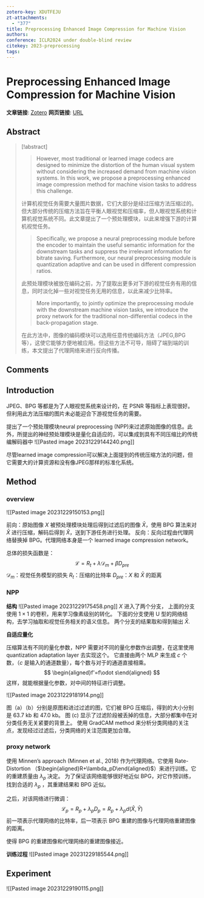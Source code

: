 ```yaml
---
zotero-key: XDUTFEJU
zt-attachments:
  - "377"
title: Preprocessing Enhanced Image Compression for Machine Vision
authors: 
conference: ICLR2024 under double-blind review
citekey: 2023-preprocessing
tags:
---
```

# Preprocessing Enhanced Image Compression for Machine Vision

**文章链接**: [Zotero](zotero://select/library/items/XDUTFEJU) 
**网页链接**: [URL](https://openreview.net/forum?id=3D0mOtnHGR)
## Abstract

>[!abstract]
>> However, most traditional or learned image codecs are designed to minimize the distortion of the human visual system without considering the increased demand from machine vision systems. In this work, we propose a preprocessing enhanced image compression method for machine vision tasks to address this challenge. 
> 
> 计算机视觉任务需要大量图片数据，它们大部分是经过压缩方法压缩过的。但大部分传统的压缩方法旨在平衡人眼视觉和压缩率，但人眼视觉系统和计算机视觉系统不同。此文章提出了一个预处理模块，以此来增强下游的计算机视觉任务。
> > Specifically, we propose a neural preprocessing module before the encoder to maintain the useful semantic information for the downstream tasks and suppress the irrelevant information for bitrate saving. Furthermore, our neural preprocessing module is quantization adaptive and can be used in different compression ratios. 
> 
> 此预处理模块被放在编码之前，为了提取出更多对下游的视觉任务有用的信息，同时淡化掉一些对视觉任务无用的信息，以此来减少比特率。
> 
> > More importantly, to jointly optimize the preprocessing module with the downstream machine vision tasks, we introduce the proxy network for the traditional non-differential codecs in the back-propagation stage. 
> 
> 在此方法中，图像的编码模块可以选用任意传统编码方法（JPEG,BPG等），这使它能够方便地被应用。但这些方法不可导，阻碍了端到端的训练，本文提出了代理网络来进行反向传播。
> 




## Comments


## Introduction
JPEG、BPG 等都是为了人眼视觉系统来设计的，在 PSNR 等指标上表现很好。但利用此方法压缩的图片未必能迎合下游视觉任务的需要。

提出了一个预处理模块neural preprocessing (NPP)来过滤原始图像的信息。此外，所提出的神经预处理模块是量化自适应的，可以集成到具有不同压缩比的传统编解码器中
![[Pasted image 20231229144240.png]]

尽管learned image compression可以解决上面提到的传统压缩方法的问题，但它需要大的计算资源和没有像JPEG那样的标准化系统。


## Method

### overview
![[Pasted image 20231229150153.png]]

前向：原始图像 $X$ 被预处理模块处理后得到过滤后的图像 $\bar X$，使用 BPG 算法来对 $\bar X$ 进行压缩，解码后得到 $\hat X$，送到下游任务进行处理。
反向：反向过程由代理网络替换掉 BPG。代理网络本身是一个 learned image compression network。

总体的损失函数是：
$$
\mathcal{L}=R_t+\lambda\mathcal{D}_m+\beta D_{pre}
$$
$\mathcal{D}_m$：视觉任务模型的损失
$R_t$：压缩的比特率
$D_{pre}$：$X$ 和 $\bar X$ 的距离

### NPP
**结构**
![[Pasted image 20231229175458.png]]
$X$ 进入了两个分支，
上面的分支使用 $1\times 1$ 的卷积，用来学习像素级别的转化。
下面的分支使用 U 型的网络结构，去学习抽取和视觉任务相关的语义信息。
两个分支的结果取和得到输出 $\bar X$.

**自适应量化**

压缩算法有不同的量化参数，NPP 需要对不同的量化参数作出调整，在这里使用 quantization adaptation layer 去实现这个。
它直接由两个 MLP 来生成 $c$ 个数，（$c$ 是输入的通道数量），每个数与对于的通道直接相乘。
$$
\begin{aligned}f'=f\odot s\end{aligned}
$$
这样，就能根据量化参数，对中间的特征进行调整。

![[Pasted image 20231229181914.png]]

图（a）（b）分别是原图和进过过滤的图，它们被 BPG 压缩后，得到的大小分别是 63.7 kb 和 47.0 kb。
图 (c) 显示了过滤阶段被丢掉的信息，大部分都集中在对分类任务无关紧要的背景上。
使用 GradCAM method 来分析分类网络的关注点，发现经过过滤后，分类网络的关注范围更加合理。

### proxy network

使用 Minnen’s approach (Minnen et al., 2018) 作为代理网络。它使用 Rate-Distortion （$\begin{aligned}R+\lambda_pD\end{aligned}$）来进行训练。它的重建质量由 $\lambda_p$ 决定。
为了保证该网络能够很好地近似 BPG，对它作预训练，找到合适的 $\lambda_p$ ，其重建结果和 BPG 近似。

之后，对该网络进行微调：
$$
\mathcal{L}_p=R_p+\lambda_pD_p=R_p+\lambda_pd(\hat{X},\hat{Y})
$$
前一项表示代理网络的比特率，后一项表示 BPG 重建的图像与代理网络重建图像的距离。

使得 BPG 的重建图像和代理网络的重建图像接近。

**训练过程**
![[Pasted image 20231229185544.png]]


## Experiment
![[Pasted image 20231229190115.png]]